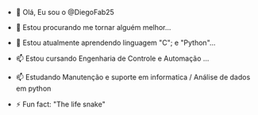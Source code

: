 - 👋 Olá, Eu sou o @DiegoFab25
- 👀 Estou procurando me tornar alguém melhor...
- 🌱 Estou atualmente aprendendo linguagem "C"; e "Python"...
- 📫 Estou cursando Engenharia de Controle e Automação  ...
- 📫 Estudando Manutenção e suporte em informatica / Análise de dados em python
  
- ⚡ Fun fact: "The life snake" 
